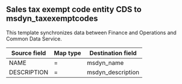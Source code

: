 ## Sales tax exempt code entity CDS to msdyn_taxexemptcodes

This template synchronizes data between Finance and Operations and Common Data Service.

Source field | Map type | Destination field
---|---|---
NAME | = | msdyn_name
DESCRIPTION | = | msdyn_description

